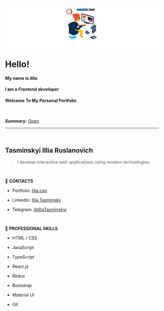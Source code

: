 ![Header](./Header2.png) 

# Hello! 
#### My name is ***Illia***
#### I am a ***Frontend developer***
#### Welcome To My Personal Portfolio

<br>

***Summary:*** [Open](./CV.pdf)

---
 <br>

## Tasminskyi Illia Ruslanovich

> I develop interactive web applications using modern technologies.
 <br>

:briefcase: **CONTACTS**

* Portfolio: [illia.con](https://www.google.com)

* Linkedin: [Illia Tasminsky](https://www.linkedin.com/in/illia-tasminskyi-6349331b6/)

* Telegram: [@illiaTasminskyi](https://t.me/illiaTasminskyi) 
<br>

:wrench: **PROFESSIONAL SKILLS**
* HTML / CSS 

* JavaScript 

* TypeScript 

* React.js 

* Redux

* Bootstrap

* Material UI 

* Git 

